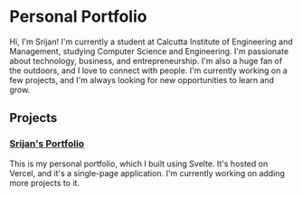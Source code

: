 # Personal Portfolio

Hi, I'm Srijan!
I'm currently a student at Calcutta Institute of Engineering and Management, studying Computer Science and Engineering. I'm passionate about technology, business, and entrepreneurship. I'm also a huge fan of the outdoors, and I love to connect with people. I'm currently working on a few projects, and I'm always looking for new opportunities to learn and grow.

## Projects

### [Srijan's Portfolio](https://srijankgupta.vercel.app/)
This is my personal portfolio, which I built using Svelte. It's hosted on Vercel, and it's a single-page application. I'm currently working on adding more projects to it.




